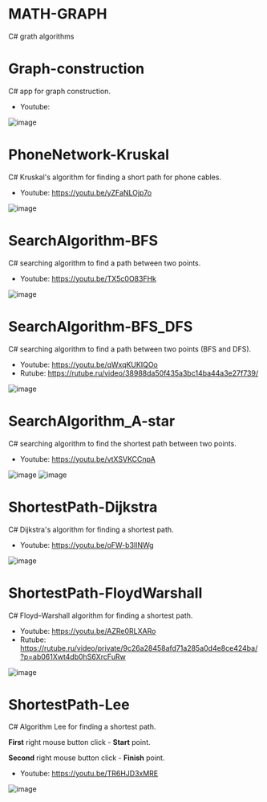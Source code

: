 # MATH-GRAPH
 C# grath algorithms

# Graph-construction

C# app for graph construction.

- Youtube: 

![image](https://github.com/user-attachments/assets/d7075c32-0678-4008-965e-d3b2cb820326)


# PhoneNetwork-Kruskal

C# Kruskal's algorithm for finding a short path for phone cables.

- Youtube: https://youtu.be/yZFaNLOjp7o

![image](https://github.com/tltrus/MATH-GRAPH/assets/77125487/aa76674e-5241-4c70-a654-a991f1b53bf9)


# SearchAlgorithm-BFS

C# searching algorithm to find a path between two points.

- Youtube: https://youtu.be/TX5c0O83FHk

![image](https://github.com/tltrus/MATH-GRAPH/assets/77125487/c82eacca-d72f-4126-91e2-b6a2f469b4a4)


# SearchAlgorithm-BFS_DFS

C# searching algorithm to find a path between two points (BFS and DFS).

- Youtube: https://youtu.be/qWxqKUKIQOo
- Rutube: https://rutube.ru/video/38988da50f435a3bc14ba44a3e27f739/

![image](https://github.com/user-attachments/assets/8af5aa30-0240-4c38-96b4-ccadf262c905)


# SearchAlgorithm_A-star

C# searching algorithm to find the shortest path between two points.

- Youtube: https://youtu.be/vtXSVKCCnpA

![image](https://github.com/tltrus/MATH-GRAPH/assets/77125487/f31a5b66-e890-42f9-b425-dd0a977113ed)
![image](https://github.com/tltrus/MATH-GRAPH/assets/77125487/3b3d123b-e0ad-49b0-bfc5-cf1ff8808d44)


# ShortestPath-Dijkstra

C# Dijkstra's algorithm for finding a shortest path.

- Youtube: https://youtu.be/oFW-b3IlNWg

![image](https://github.com/tltrus/MATH-GRAPH/assets/77125487/d5fbe348-2224-4441-b112-0ff260281090)


# ShortestPath-FloydWarshall

C# Floyd–Warshall algorithm for finding a shortest path.

- Youtube: https://youtu.be/AZRe0RLXARo
- Rutube: https://rutube.ru/video/private/9c26a28458afd71a285a0d4e8ce424ba/?p=ab061Xwt4db0hS6XrcFuRw

![image](https://github.com/user-attachments/assets/0839f09f-626d-4604-8a09-10d30d5287f0)


# ShortestPath-Lee

C# Algorithm Lee for finding a shortest path.

**First** right mouse button click - **Start** point. 

**Second** right mouse button click - **Finish** point. 

- Youtube: https://youtu.be/TR6HJD3xMRE

![image](https://github.com/tltrus/MATH-GRAPH/assets/77125487/fc473521-0c11-469d-8d5f-59d55d2246cd)




        
